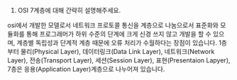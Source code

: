 1. OSI 7계층에 대해 간략히 설명해주세요.

osi에서 개발한 모델로서 네트워크 프로토콜 통신을 계층으로 나눔으로서 표준화와 모듈화를 통해 프로그래머가 하위 수준의 단계에 크게 신경 쓰지 않고 개발을 할 수 있으며, 계층별 독립성과 단계적 계층 때문에 오류 처리가 수월하다는 장점이 있습니다. 
1층부터 물리(Physical Layer), 데이터링크(Data Link Layer), 네트워크(Network Layer), 전송(Transport Layer), 세션(Session Layer), 표현(Presentaion Lapyer), 7층은 응용(Application Layer)계층으로 나누어져 있습니다.

